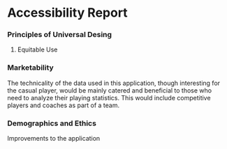 # Accessibility Report

### Principles of Universal Desing

1. Equitable Use

	


### Marketability

The technicality of the data used in this application, though interesting for the casual player, would be mainly catered and beneficial to those who need to analyze their playing statistics. This would include competitive players and coaches as part of a team.


### Demographics and Ethics
Improvements to the application 